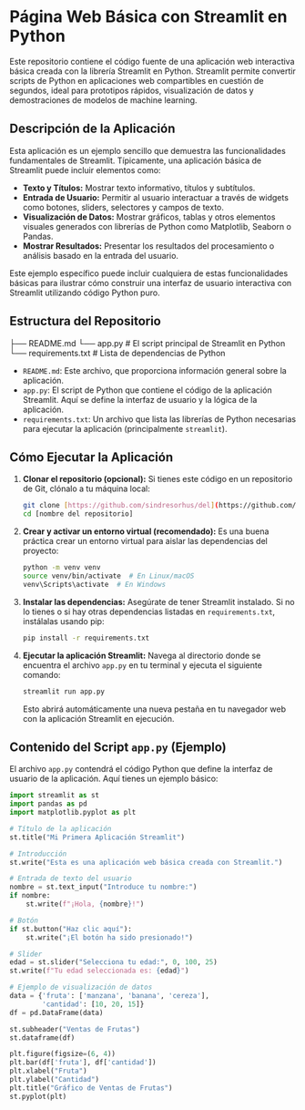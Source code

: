 # Página Web Básica con Streamlit en Python

Este repositorio contiene el código fuente de una aplicación web interactiva básica creada con la librería Streamlit en Python. Streamlit permite convertir scripts de Python en aplicaciones web compartibles en cuestión de segundos, ideal para prototipos rápidos, visualización de datos y demostraciones de modelos de machine learning.

## Descripción de la Aplicación

Esta aplicación es un ejemplo sencillo que demuestra las funcionalidades fundamentales de Streamlit. Típicamente, una aplicación básica de Streamlit puede incluir elementos como:

* **Texto y Títulos:** Mostrar texto informativo, títulos y subtítulos.
* **Entrada de Usuario:** Permitir al usuario interactuar a través de widgets como botones, sliders, selectores y campos de texto.
* **Visualización de Datos:** Mostrar gráficos, tablas y otros elementos visuales generados con librerías de Python como Matplotlib, Seaborn o Pandas.
* **Mostrar Resultados:** Presentar los resultados del procesamiento o análisis basado en la entrada del usuario.

Este ejemplo específico puede incluir cualquiera de estas funcionalidades básicas para ilustrar cómo construir una interfaz de usuario interactiva con Streamlit utilizando código Python puro.

## Estructura del Repositorio

├── README.md
└── app.py              # El script principal de Streamlit en Python
└── requirements.txt    # Lista de dependencias de Python


* `README.md`: Este archivo, que proporciona información general sobre la aplicación.
* `app.py`: El script de Python que contiene el código de la aplicación Streamlit. Aquí se define la interfaz de usuario y la lógica de la aplicación.
* `requirements.txt`: Un archivo que lista las librerías de Python necesarias para ejecutar la aplicación (principalmente `streamlit`).

## Cómo Ejecutar la Aplicación

1.  **Clonar el repositorio (opcional):**
    Si tienes este código en un repositorio de Git, clónalo a tu máquina local:
    ```bash
    git clone [https://github.com/sindresorhus/del](https://github.com/sindresorhus/del)
    cd [nombre del repositorio]
    ```

2.  **Crear y activar un entorno virtual (recomendado):**
    Es una buena práctica crear un entorno virtual para aislar las dependencias del proyecto:
    ```bash
    python -m venv venv
    source venv/bin/activate  # En Linux/macOS
    venv\Scripts\activate  # En Windows
    ```

3.  **Instalar las dependencias:**
    Asegúrate de tener Streamlit instalado. Si no lo tienes o si hay otras dependencias listadas en `requirements.txt`, instálalas usando pip:
    ```bash
    pip install -r requirements.txt
    ```

4.  **Ejecutar la aplicación Streamlit:**
    Navega al directorio donde se encuentra el archivo `app.py` en tu terminal y ejecuta el siguiente comando:
    ```bash
    streamlit run app.py
    ```
    Esto abrirá automáticamente una nueva pestaña en tu navegador web con la aplicación Streamlit en ejecución.

## Contenido del Script `app.py` (Ejemplo)

El archivo `app.py` contendrá el código Python que define la interfaz de usuario de la aplicación. Aquí tienes un ejemplo básico:

```python
import streamlit as st
import pandas as pd
import matplotlib.pyplot as plt

# Título de la aplicación
st.title("Mi Primera Aplicación Streamlit")

# Introducción
st.write("Esta es una aplicación web básica creada con Streamlit.")

# Entrada de texto del usuario
nombre = st.text_input("Introduce tu nombre:")
if nombre:
    st.write(f"¡Hola, {nombre}!")

# Botón
if st.button("Haz clic aquí"):
    st.write("¡El botón ha sido presionado!")

# Slider
edad = st.slider("Selecciona tu edad:", 0, 100, 25)
st.write(f"Tu edad seleccionada es: {edad}")

# Ejemplo de visualización de datos
data = {'fruta': ['manzana', 'banana', 'cereza'],
        'cantidad': [10, 20, 15]}
df = pd.DataFrame(data)

st.subheader("Ventas de Frutas")
st.dataframe(df)

plt.figure(figsize=(6, 4))
plt.bar(df['fruta'], df['cantidad'])
plt.xlabel("Fruta")
plt.ylabel("Cantidad")
plt.title("Gráfico de Ventas de Frutas")
st.pyplot(plt)
